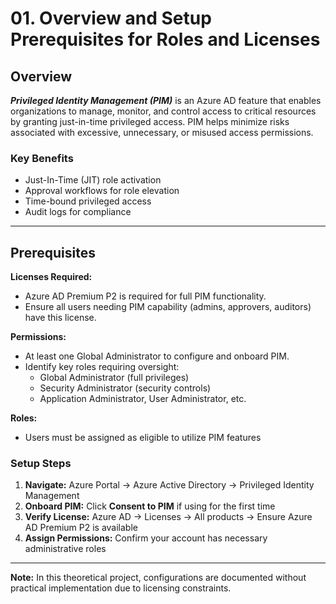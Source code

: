 # 01. Overview and Setup Prerequisites for Roles and Licenses


## Overview

***Privileged Identity Management (PIM)*** is an Azure AD feature that enables organizations to manage, monitor, and control access to critical resources by granting just-in-time privileged access. PIM helps minimize risks associated with excessive, unnecessary, or misused access permissions.

### Key Benefits

- Just-In-Time (JIT) role activation
- Approval workflows for role elevation
- Time-bound privileged access
- Audit logs for compliance

---

##    Prerequisites

**Licenses Required:**  
* Azure AD Premium P2 is required for full PIM functionality. 
* Ensure all users needing PIM capability (admins, approvers, auditors) have this license.  

**Permissions:** 
* At least one Global Administrator to configure and onboard PIM.
* Identify key roles requiring oversight:
  * Global Administrator (full privileges)
  * Security Administrator (security controls)
  * Application Administrator, User Administrator, etc.
  
**Roles:** 
* Users must be assigned as eligible to utilize PIM features

### Setup Steps

1. **Navigate:** Azure Portal -> Azure Active Directory -> Privileged Identity Management  
2. **Onboard PIM:** Click **Consent to PIM** if using for the first time  
3. **Verify License:** Azure AD -> Licenses -> All products -> Ensure Azure AD Premium P2 is available  
4. **Assign Permissions:** Confirm your account has necessary administrative roles

---

**Note:** In this theoretical project, configurations are documented without practical implementation due to licensing constraints.
